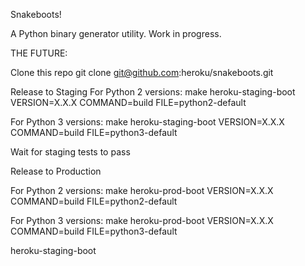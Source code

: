 Snakeboots!

A Python binary generator utility. Work in progress.

THE FUTURE:

Clone this repo
git clone git@github.com:heroku/snakeboots.git

Release to Staging
For Python 2 versions:
make heroku-staging-boot VERSION=X.X.X COMMAND=build FILE=python2-default

For Python 3 versions:
make heroku-staging-boot VERSION=X.X.X COMMAND=build FILE=python3-default

Wait for staging tests to pass

Release to Production

For Python 2 versions:
make heroku-prod-boot VERSION=X.X.X COMMAND=build FILE=python2-default

For Python 3 versions:
make heroku-prod-boot VERSION=X.X.X COMMAND=build FILE=python3-default


heroku-staging-boot
